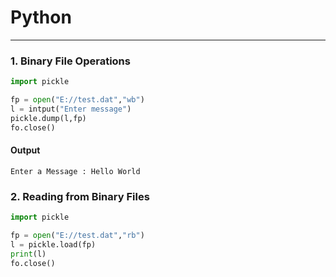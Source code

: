 # Python
---
### 1. Binary File Operations

```python
import pickle

fp = open("E://test.dat","wb")
l = intput("Enter message")
pickle.dump(l,fp)
fo.close()
```

#### Output
```
Enter a Message : Hello World
```
### 2. Reading from Binary Files

```python
import pickle

fp = open("E://test.dat","rb")
l = pickle.load(fp)
print(l)
fo.close()
```

